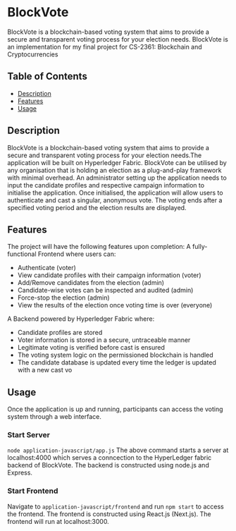 # BlockVote

BlockVote is a blockchain-based voting system that aims to provide a secure and transparent voting process for your election needs. BlockVote is an implementation for my final project for CS-2361: Blockchain and Cryptocurrencies

## Table of Contents

- [Description](#description)
- [Features](#features)
- [Usage](#usage)

## Description

BlockVote is a blockchain-based voting system that aims to provide a secure and transparent voting process for your election needs.The application will be built on Hyperledger Fabric. BlockVote can be utilised by any organisation that is holding an election as a plug-and-play framework with minimal overhead. An administrator setting up the application needs to input the candidate profiles and respective campaign information to initialise the application. Once initialised, the application will allow users to authenticate and cast a singular, anonymous vote. The voting ends after a specified voting period and the election results are displayed.

## Features

The project will have the following features upon completion:
A fully-functional Frontend where users can:

- Authenticate (voter)
- View candidate profiles with their campaign information (voter)
- Add/Remove candidates from the election (admin)
- Candidate-wise votes can be inspected and audited (admin)
- Force-stop the election (admin)
- View the results of the election once voting time is over (everyone)

A Backend powered by Hyperledger Fabric where:

- Candidate profiles are stored
- Voter information is stored in a secure, untraceable manner
- Legitimate voting is verified before cast is ensured
- The voting system logic on the permissioned blockchain is handled
- The candidate database is updated every time the ledger is updated with a new cast vo

## Usage

Once the application is up and running, participants can access the voting system through a web interface.

### Start Server

`node application-javascript/app.js`
The above command starts a server at localhost:4000 which serves a conncection to the HyperLedger fabric backend of BlockVote. The backend is constructed using node.js and Express.

### Start Frontend

Navigate to `application-javascript/frontend` and run `npm start` to access the frontend. The frontend is constructed using React.js (Next.js). The frontend will run at localhost:3000.
